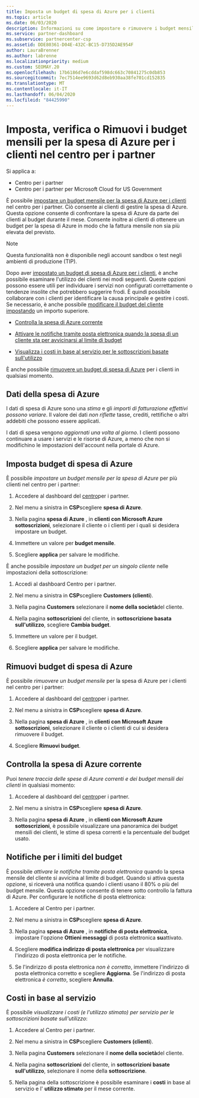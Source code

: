 ```yaml
---
title: Imposta un budget di spesa di Azure per i clienti
ms.topic: article
ms.date: 06/03/2020
description: Informazioni su come impostare o rimuovere i budget mensili per la spesa di Azure per i clienti e anche per visualizzare i dati di spesa di Azure e impostare le notifiche relative al budget.
ms.service: partner-dashboard
ms.subservice: partnercenter-csp
ms.assetid: DDE80361-D04E-432C-BC15-D735D2AE954F
author: LauraBrenner
ms.author: labrenne
ms.localizationpriority: medium
ms.custom: SEOMAY.20
ms.openlocfilehash: 17b6186d7e6cddaf598dc663c70841275c0db853
ms.sourcegitcommit: 7ec7514ee9693d62d8eb930aa38fe701cd152835
ms.translationtype: MT
ms.contentlocale: it-IT
ms.lasthandoff: 06/04/2020
ms.locfileid: "84425990"
---
```

# <a name="set-check-or-remove-monthly-azure-spending-budgets-for-customers-in-partner-center"></a>Imposta, verifica o Rimuovi i budget mensili per la spesa di Azure per i clienti nel centro per i partner

Si applica a:

- Centro per i partner
- Centro per i partner per Microsoft Cloud for US Government

È possibile [impostare un budget mensile per la spesa di Azure per i clienti](#set-azure-spending-budget) nel centro per i partner. Ciò consente ai clienti di gestire la spesa di Azure. Questa opzione consente di confrontare la spesa di Azure da parte dei clienti al budget durante il mese. Consente inoltre ai clienti di ottenere un budget per la spesa di Azure in modo che la fattura mensile non sia più elevata del previsto.

> [!NOTE]  
> Questa funzionalità non è disponibile negli account sandbox o test negli ambienti di produzione (TIP).

Dopo aver [impostato un budget di spesa di Azure per i clienti](#set-azure-spending-budget), è anche possibile esaminare l'utilizzo dei clienti nei modi seguenti. Queste opzioni possono essere utili per individuare i servizi non configurati correttamente o tendenze insolite che potrebbero suggerire frodi. È quindi possibile collaborare con i clienti per identificare la causa principale e gestire i costi. Se necessario, è anche possibile [modificare il budget del cliente impostando](#set-azure-spending-budget) un importo superiore.

- [Controlla la spesa di Azure corrente](#check-current-azure-spending)

- [Attivare le notifiche tramite posta elettronica quando la spesa di un cliente sta per avvicinarsi al limite di budget](#notifications-for-budget-limits)

- [Visualizza i costi in base al servizio per le sottoscrizioni basate sull'utilizzo](#itemized-costs-by-service)

È anche possibile [rimuovere un budget di spesa di Azure](#remove-azure-spending-budget) per i clienti in qualsiasi momento.

## <a name="azure-spending-data"></a>Dati della spesa di Azure

I dati di spesa di Azure sono una *stima* e gli *importi di fatturazione effettivi possono variare*. Il valore dei dati *non riflette* tasse, crediti, rettifiche o altri addebiti che possono essere applicati.

I dati di spesa vengono *aggiornati una volta al giorno*. I clienti possono continuare a usare i servizi e le risorse di Azure, a meno che non si modifichino le impostazioni dell'account nella portale di Azure.

## <a name="set-azure-spending-budget"></a>Imposta budget di spesa di Azure

È possibile *impostare un budget mensile per la spesa di Azure* per più clienti nel centro per i partner:

1. Accedere al dashboard del [centro](https://partner.microsoft.com/dashboard/)per i partner.

2. Nel menu a sinistra in **CSP**scegliere **spesa di Azure**.

3. Nella pagina **spesa di Azure** , in **clienti con Microsoft Azure sottoscrizioni**, selezionare il cliente o i clienti per i quali si desidera impostare un budget.

4. Immettere un valore per **budget mensile**.

5. Scegliere **applica** per salvare le modifiche.

È anche possibile *impostare un budget per un singolo cliente* nelle impostazioni della sottoscrizione:

1. Accedi al dashboard Centro per i partner.

2. Nel menu a sinistra in **CSP**scegliere **Customers (clienti**).

3. Nella pagina **Customers** selezionare il **nome della società**del cliente.

4. Nella pagina **sottoscrizioni** del cliente, in **sottoscrizione basata sull'utilizzo**, scegliere **Cambia budget**.

5. Immettere un valore per il budget.

6. Scegliere **applica** per salvare le modifiche.

## <a name="remove-azure-spending-budget"></a>Rimuovi budget di spesa di Azure

È possibile *rimuovere un budget mensile* per la spesa di Azure per i clienti nel centro per i partner:

1. Accedere al dashboard del [centro](https://partner.microsoft.com/dashboard/)per i partner.

2. Nel menu a sinistra in **CSP**scegliere **spesa di Azure**.

3. Nella pagina **spesa di Azure** , in **clienti con Microsoft Azure sottoscrizioni**, selezionare il cliente o i clienti di cui si desidera rimuovere il budget.

4. Scegliere **Rimuovi budget**.

## <a name="check-current-azure-spending"></a>Controlla la spesa di Azure corrente

Puoi *tenere traccia delle spese di Azure correnti e dei budget mensili dei clienti* in qualsiasi momento:

1. Accedere al dashboard del [centro](https://partner.microsoft.com/dashboard/)per i partner.

2. Nel menu a sinistra in **CSP**scegliere **spesa di Azure**.

3. Nella pagina **spesa di Azure** , in **clienti con Microsoft Azure sottoscrizioni**, è possibile visualizzare una panoramica dei budget mensili dei clienti, le stime di spesa correnti e la percentuale del budget usato.

## <a name="notifications-for-budget-limits"></a>Notifiche per i limiti del budget

È possibile *attivare le notifiche tramite posta elettronica* quando la spesa mensile del cliente si avvicina al limite di budget. Quando si attiva questa opzione, si riceverà una notifica quando i clienti usano il 80% o più del budget mensile. Questa opzione consente di tenere sotto controllo la fattura di Azure. Per configurare le notifiche di posta elettronica:

1. Accedere al Centro per i partner.

2. Nel menu a sinistra in **CSP**scegliere **spesa di Azure**.

3. Nella pagina **spesa di Azure** , in **notifiche di posta elettronica**, impostare l'opzione **Ottieni messaggi** di posta elettronica **su**attivato.

4. Scegliere **modifica indirizzo di posta elettronica** per visualizzare l'indirizzo di posta elettronica per le notifiche.

5. Se l'indirizzo di posta elettronica *non è corretto*, immettere l'indirizzo di posta elettronica corretto e scegliere **Aggiorna**. Se l'indirizzo di posta elettronica *è corretto*, scegliere **Annulla**.

## <a name="itemized-costs-by-service"></a>Costi in base al servizio

È possibile *visualizzare i costi (e l'utilizzo stimato) per servizio per le sottoscrizioni basate sull'utilizzo*:

1. Accedere al Centro per i partner.

2. Nel menu a sinistra in **CSP**scegliere **Customers (clienti**).

3. Nella pagina **Customers** selezionare il **nome della società**del cliente.

4. Nella pagina **sottoscrizioni** del cliente, in **sottoscrizioni basate sull'utilizzo**, selezionare il nome della **sottoscrizione**.

5. Nella pagina della sottoscrizione è possibile esaminare i **costi** in base al servizio e l' **utilizzo stimato** per il mese corrente.
